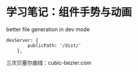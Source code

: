 # 学习笔记：组件手势与动画

better file generation in dev mode

```
devServer: {
        publicPath: '/dist/'
    },
```

三次贝塞尔曲线：cubic-bezier.com
